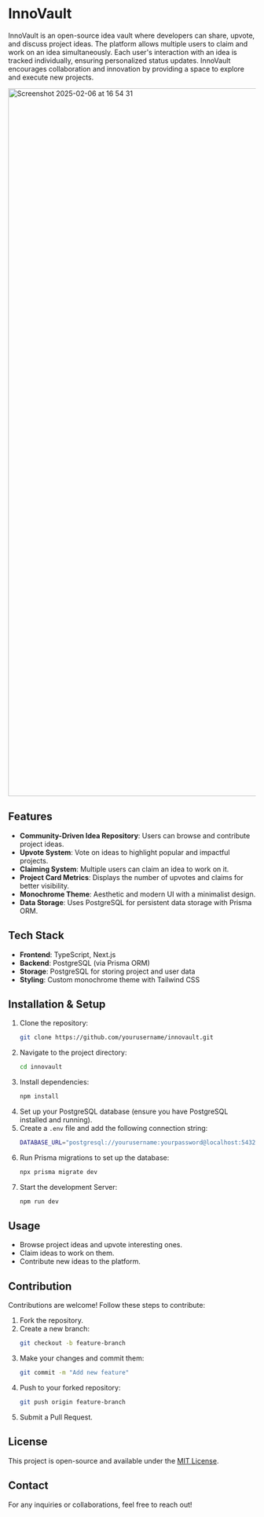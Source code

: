 # InnoVault

InnoVault is an open-source idea vault where developers can share, upvote, and discuss project ideas. The platform allows multiple users to claim and work on an idea simultaneously. Each user's interaction with an idea is tracked individually, ensuring personalized status updates. InnoVault encourages collaboration and innovation by providing a space to explore and execute new projects.

<img width="1440" alt="Screenshot 2025-02-06 at 16 54 31" src="https://github.com/user-attachments/assets/5525b519-7cd5-4654-b245-07cd39a52f0d" />


## Features

- **Community-Driven Idea Repository**: Users can browse and contribute project ideas.
- **Upvote System**: Vote on ideas to highlight popular and impactful projects.
- **Claiming System**: Multiple users can claim an idea to work on it.
- **Project Card Metrics**: Displays the number of upvotes and claims for better visibility.
- **Monochrome Theme**: Aesthetic and modern UI with a minimalist design.
- **Data Storage**: Uses PostgreSQL for persistent data storage with Prisma ORM.

## Tech Stack

- **Frontend**: TypeScript, Next.js
- **Backend**: PostgreSQL (via Prisma ORM)
- **Storage**: PostgreSQL for storing project and user data
- **Styling**: Custom monochrome theme with Tailwind CSS

## Installation & Setup

1. Clone the repository:
   ```sh
   git clone https://github.com/yourusername/innovault.git
   ```
2. Navigate to the project directory:
   ```sh
   cd innovault
   ```
3. Install dependencies:
   ```sh
   npm install
   ```
4. Set up your PostgreSQL database (ensure you have PostgreSQL installed and running).
5. Create a `.env` file and add the following connection string:
   ```sh
   DATABASE_URL="postgresql://yourusername:yourpassword@localhost:5432/yourDbName"
   ```
6. Run Prisma migrations to set up the database:
   ```sh
   npx prisma migrate dev
   ```
7. Start the development Server:
   ```sh
   npm run dev
   ```

## Usage

- Browse project ideas and upvote interesting ones.
- Claim ideas to work on them.
- Contribute new ideas to the platform.

## Contribution

Contributions are welcome! Follow these steps to contribute:

1. Fork the repository.
2. Create a new branch:
   ```sh
   git checkout -b feature-branch
   ```
3. Make your changes and commit them:
   ```sh
   git commit -m "Add new feature"
   ```
4. Push to your forked repository:
   ```sh
   git push origin feature-branch
   ```
5. Submit a Pull Request.

## License

This project is open-source and available under the [MIT License](LICENSE).

## Contact

For any inquiries or collaborations, feel free to reach out!

